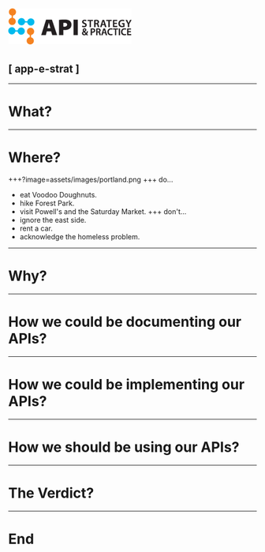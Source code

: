 # ![APIStrat Logo](assets/images/apistratlogo.png)
## [ app-e-strat ]
---
# What?
---
# Where?
+++?image=assets/images/portland.png
+++
do...
* eat Voodoo Doughnuts.
* hike Forest Park.
* visit Powell's and the Saturday Market.
+++
don't...
* ignore the east side.
* rent a car.
* acknowledge the homeless problem.
---
# Why?
---
# How we could be documenting our APIs?
---
# How we could be implementing our APIs?
---
# How we should be using our APIs?
---
# The Verdict?
---
# End

